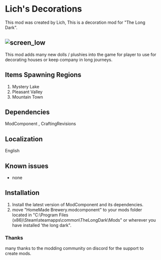 # Lich's Decorations
This mod was created by Lich, This is a decoration mod for "The Long Dark".

![screen_low](https://github.com/user-attachments/assets/b13c2114-6f38-4a96-808c-acb5471ba4d0)
-
This mod adds many new dolls / plushies into the game for player to use for decorating houses or keep company in long journeys.
## Items Spawning Regions
1. Mystery Lake
2. Pleasant Valley
3. Mountain Town
## Dependencies
ModComponent , CraftingRevisions
## Localization
English 
## Known issues
- none
## Installation
1. Install the latest version of ModComponent and its dependencies.
2. move "HomeMade Brewery.modcomponent" to your mods folder located in "C:\Program Files (x86)\Steam\steamapps\common\TheLongDark\Mods" or wherever you have installed 'the long dark".
### Thanks
many thanks to the modding community on discord for the support to create mods.
